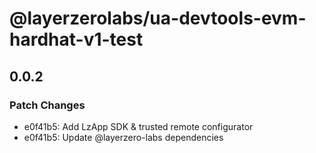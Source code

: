 # @layerzerolabs/ua-devtools-evm-hardhat-v1-test

## 0.0.2

### Patch Changes

- e0f41b5: Add LzApp SDK & trusted remote configurator
- e0f41b5: Update @layerzero-labs dependencies
